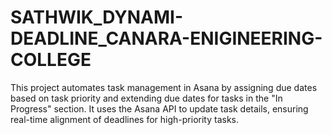 # SATHWIK_DYNAMI-DEADLINE_CANARA-ENIGINEERING-COLLEGE
This project automates task management in Asana by assigning due dates based on task priority and extending due dates for tasks in the "In Progress" section. It uses the Asana API to update task details, ensuring real-time alignment of deadlines for high-priority tasks.
